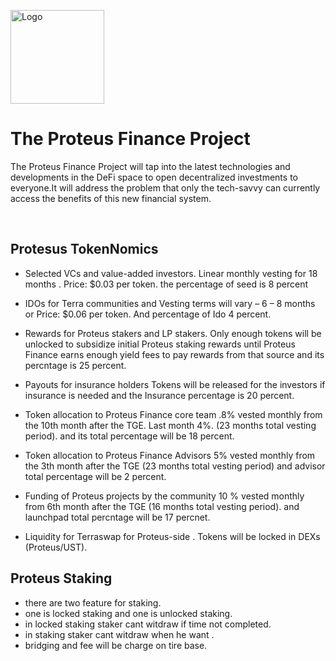 <a href="https://proteus.finance/" title="Proteus Finance"><img align="center" src="../assets/logo_with_text.svg" height="150" alt="Logo" /></a>
<br />


# The Proteus Finance Project


The Proteus Finance Project will tap into the latest technologies and developments in the DeFi space to open decentralized investments to everyone.It will address the problem that only the tech-savvy can currently access the
benefits of this new financial system.

<br />

## Protesus TokenNomics

- Selected VCs and value-added investors. Linear monthly vesting for 18 months . Price: $0.03 per token. the percentage of seed is 8 percent 

- IDOs for Terra communities and Vesting terms will vary – 6 – 8 months or Price: $0.06 per token. And percentage of Ido 4 percent.

- Rewards for Proteus stakers and LP stakers. Only enough tokens will be unlocked to subsidize initial Proteus staking rewards until Proteus Finance earns enough yield fees to pay rewards from that source and its percntage is  25 percent.

- Payouts for insurance holders Tokens will be released for the investors if insurance is needed and the Insurance percentage is 20 percent.

- Token allocation to Proteus Finance core team .8% vested monthly from the 10th month after the TGE. Last month 4%.
(23 months total vesting period). and its total percentage will be 18 percent.

- Token allocation to Proteus Finance Advisors 5% vested monthly from the 3th month after the TGE (23 months total
vesting period) and advisor total percentage will be 2 percent.

- Funding of Proteus projects by the community 10 % vested monthly from 6th month after the TGE (16 months total
vesting period). and launchpad total percntage will be 17 percnet.

- Liquidity for Terraswap for Proteus-side . Tokens will be locked in DEXs (Proteus/UST).


## Proteus Staking

- there are two feature for staking.
- one is locked staking and one is unlocked staking.
- in locked staking staker cant witdraw if time not completed.
- in  staking staker cant witdraw when he want .
- bridging and fee will be charge on tire base.



